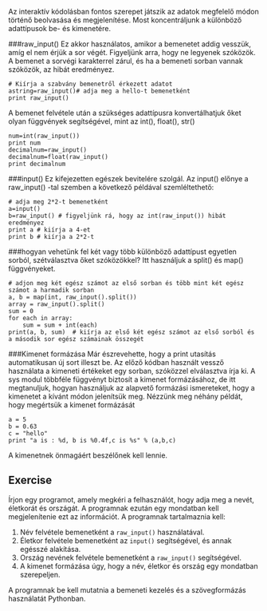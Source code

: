 Az interaktív kódolásban fontos szerepet játszik az adatok megfelelő módon történő beolvasása és megjelenítése. Most koncentráljunk a különböző adattípusok be- és kimenetére.

###raw_input()
Ez akkor használatos, amikor a bemenetet addig vesszük, amíg el nem érjük a sor végét. Figyeljünk arra, hogy ne legyenek szóközök. A bemenet a sorvégi karakterrel zárul, és ha a bemeneti sorban vannak szóközök, az hibát eredményez.

    # Kiírja a szabvány bemenetről érkezett adatot
    astring=raw_input()# adja meg a hello-t bemenetként
    print raw_input()

A bemenet felvétele után a szükséges adattípusra konvertálhatjuk őket olyan függvények segítségével, mint az int(), float(), str()

    num=int(raw_input())
    print num
    decimalnum=raw_input()
    decimalnum=float(raw_input()
    print decimalnum

###input()
Ez kifejezetten egészek bevitelére szolgál. Az input() előnye a raw_input() -tal szemben a következő példával szemléltethető:

    # adja meg 2*2-t bemenetként
    a=input()
    b=raw_input() # figyeljünk rá, hogy az int(raw_input()) hibát eredményez
    print a # kiírja a 4-et
    print b # kiírja a 2*2-t

###hogyan vehetünk fel két vagy több különböző adattípust egyetlen sorból, szétválasztva őket szóközökkel?
Itt használjuk a split() és map() függvényeket.

    # adjon meg két egész számot az első sorban és több mint két egész számot a harmadik sorban
    a, b = map(int, raw_input().split())
    array = raw_input().split()
    sum = 0
    for each in array:
        sum = sum + int(each)
    print(a, b, sum)  # kiírja az első két egész számot az első sorból és a második sor egész számainak összegét

###Kimenet formázása
Már észrevehette, hogy a print utasítás automatikusan új sort illeszt be. Az előző kódban használt vessző használata a kimeneti értékeket egy sorban, szóközzel elválasztva írja ki.
A sys modul többféle függvényt biztosít a kimenet formázásához, de itt megtanuljuk, hogyan használjuk az alapvető formázási ismereteket, hogy a kimenetet a kívánt módon jelenítsük meg. Nézzünk meg néhány példát, hogy megértsük a kimenet formázását

    a = 5
    b = 0.63
    c = "hello"
    print "a is : %d, b is %0.4f,c is %s" % (a,b,c)

A kimenetnek önmagáért beszélőnek kell lennie.

Exercise
--------

Írjon egy programot, amely megkéri a felhasználót, hogy adja meg a nevét, életkorát és országát. A programnak ezután egy mondatban kell megjelenítenie ezt az információt. A programnak tartalmaznia kell:

1. Név felvétele bemenetként a `raw_input()` használatával.
2. Életkor felvétele bemenetként az `input()` segítségével, és annak egésszé alakítása.
3. Ország nevének felvétele bemenetként a `raw_input()` segítségével.
4. A kimenet formázása úgy, hogy a név, életkor és ország egy mondatban szerepeljen.

A programnak be kell mutatnia a bemeneti kezelés és a szövegformázás használatát Pythonban.